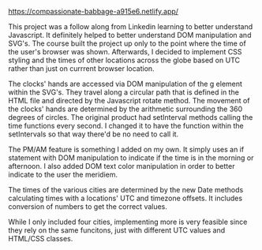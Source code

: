 https://compassionate-babbage-a915e6.netlify.app/

This project was a follow along from Linkedin learning to better understand Javascript. It definitely helped to better understand DOM manipulation and SVG's. The course built the project up only to the point where the time of the user's browser was shown. Afterwards, I decided to implement CSS styling and the times of other locations across the globe based on UTC rather than just on currrent browser location. 

The clocks' hands are accessed via DOM manipulation of the g element within the SVG's. They travel along a circular path that is defined in the HTML file and directed by the Javascript rotate method. The movement of the clocks' hands are determined by the arithmetic surrounding the 360 degrees of circles. The original product had setInterval methods calling the time functions every second. I changed it to have the function within the setIntervals so that way there'd be no need to call it.

The PM/AM feature is something I added on my own. It simply uses an if statement with DOM manipulation to indicate if the time is in the morning or afternoon. I also added DOM text color manipulation in order to better indicate to the user the meridiem. 

The times of the various cities are determined by the new Date methods calculating times with a locations' UTC and timezone offsets. It includes conversion of numbers to get the correct values. 

While I only included four cities, implementing more is very feasible since they rely on the same funcitons, just with different UTC values and HTML/CSS classes.